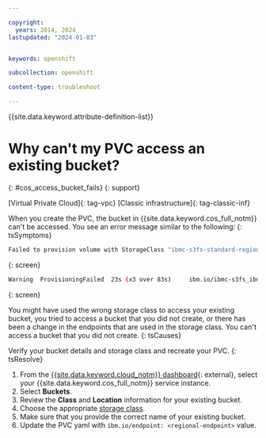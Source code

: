 ```yaml
---

copyright: 
  years: 2014, 2024
lastupdated: "2024-01-03"


keywords: openshift

subcollection: openshift

content-type: troubleshoot

---
```



{{site.data.keyword.attribute-definition-list}}





# Why can't my PVC access an existing bucket?
{: #cos_access_bucket_fails}
{: support}

[Virtual Private Cloud]{: tag-vpc} [Classic infrastructure]{: tag-classic-inf}



When you create the PVC, the bucket in {{site.data.keyword.cos_full_notm}} can't be accessed. You see an error message similar to the following:
{: tsSymptoms}

```sh
Failed to provision volume with StorageClass "ibmc-s3fs-standard-regional": pvc:1b2345678b69175abc98y873e2:can't access bucket <bucket_name>: NotFound: Not Found
```
{: screen}

```sh
Warning  ProvisioningFailed  23s (x3 over 83s)     ibm.io/ibmc-s3fs_ibmcloud-object-storage-plugin-6b47474f5b-bxgtc_61ed4300-b1f9-43df-85d7-ffdb2ddcaeb9  (combined from similar events): failed to provision volume with StorageClass "ibmc-s3fs-smart-perf-regional": regionalbucket : cgi5lj0w0s2a56ua5gc0 :cannot access bucket ambregionalbucket: NotFound: Not Found status code: 404, request id: b6c9439d-33c6-4318-8d03-7415c1a47ec1, host id:
```
{: screen}


You might have used the wrong storage class to access your existing bucket, you tried to access a bucket that you did not create, or there has been a change in the endpoints that are used in the storage class. You can't access a bucket that you did not create.
{: tsCauses}


Verify your bucket details and storage class and recreate your PVC.
{: tsResolve}

1. From the [{{site.data.keyword.cloud_notm}} dashboard](https://cloud.ibm.com/){: external}, select your {{site.data.keyword.cos_full_notm}} service instance.
1. Select **Buckets**.
1. Review the **Class** and **Location** information for your existing bucket.
1. Choose the appropriate [storage class](/docs/openshift?topic=openshift-storage_cos_reference).
1. Make sure that you provide the correct name of your existing bucket.
1. Update the PVC yaml with `ibm.io/endpoint: <regional-endpoint>` value.








